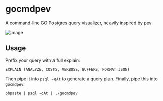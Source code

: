 # gocmdpev
A command-line GO Postgres query visualizer, heavily inspired by [pev](https://github.com/AlexTatiyants/pev)

![image](https://cloud.githubusercontent.com/assets/14410/15449790/d5531f22-1f7f-11e6-9020-7933b2a4c63b.png)

## Usage

Prefix your query with a full explain:

`EXPLAIN (ANALYZE, COSTS, VERBOSE, BUFFERS, FORMAT JSON)`

Then pipe it into `psql -qAt` to generate a query plan. Finally, pipe this into `gocmdpev`:

`pbpaste | psql -qAt | ./gocmdpev`
